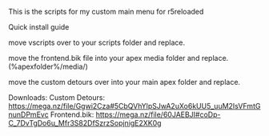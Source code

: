 This is the scripts for my custom main menu for r5reloaded


Quick install guide

move vscripts over to your scripts folder and replace.

move the frontend.bik file into your apex media folder and replace. (%apexfolder%/media/)

move the custom detours over into your main apex folder and replace.


Downloads:
Custom Detours: https://mega.nz/file/Ggwi2Cza#5CbQVhYlpSJwA2uXo6kUU5_uuM2IsVFmtGnunDPmEvc
Frontend.bik: https://mega.nz/file/60JAEBJI#coDp-C_7DvTgDo6u_Mfr3S82DfSzrzSopjnigE2XK0g
